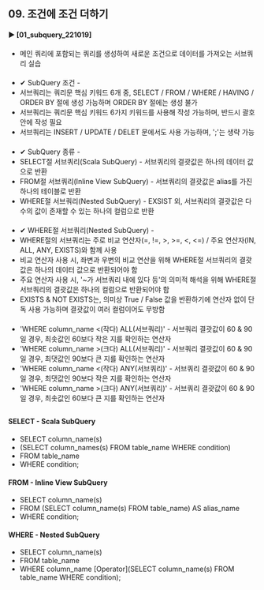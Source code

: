 ####  
## 09. 조건에 조건 더하기
#### ► [01_subquery_221019]  
- 메인 쿼리에 포함되는 쿼리를 생성하여 새로운 조건으로 데이터를 가져오는 서브쿼리 실습
####  
- ✔︎ SubQuery 조건 - 
- 서브쿼리는 쿼리문 핵심 키워드 6개 중, SELECT / FROM / WHERE / HAVING / ORDER BY 절에 생성 가능하며 ORDER BY 절에는 생성 불가
- 서브쿼리는 쿼리문 핵심 키워드 6가지 키워드를 사용해 작성 가능하며, 반드시 괄호 안에 작성 필요
- 서브쿼리는 INSERT / UPDATE / DELET 문에서도 사용 가능하며, ';'는 생략 가능
####  
- ✔︎ SubQuery 종류 - 
- SELECT절 서브쿼리(Scala SubQuery) - 서브쿼리의 결괏값은 하나의 데이터 값으로 반환
- FROM절 서브쿼리(Inline View SubQuery) - 서브쿼리의 결괏값은 alias를 가진 하나의 테이블로 반환
- WHERE절 서브쿼리(Nested SubQuery) - EXSIST 외, 서브쿼리의 결괏값은 다수의 값이 존재할 수 있는 하나의 컬럼으로 반환
####  
- ✔︎ WHERE절 서브쿼리(Nested SubQuery) - 
- WHERE절의 서브쿼리는 주로 비교 연산자(=, !=, >, >=, <, <=) / 주요 연산자(IN, ALL, ANY, EXISTS)와 함께 사용
- 비교 연산자 사용 시, 좌변과 우변의 비교 연산을 위해 WHERE절 서브쿼리의 결괏값은 하나의 데이터 값으로 반환되어야 함
- 주요 연산자 사용 시, '~가 서브쿼리 내에 있다 등'의 의미적 해석을 위해 WHERE절 서브쿼리의 결괏값은 하나의 컬럼으로 반환되어야 함
- EXISTS & NOT EXISTS는, 의미상 True / False 값을 반환하기에 연산자 없이 단독 사용 가능하며 결괏값이 여러 컬럼이어도 무방함
####  
- 'WHERE column_name <(작다) ALL(서브쿼리)' - 서브쿼리 결괏값이 60 & 90일 경우, 최솟값인 60보다 작은 지를 확인하는 연산자
- 'WHERE column_name >(크다) ALL(서브쿼리)' - 서브쿼리 결괏값이 60 & 90일 경우, 최댓값인 90보다 큰 지를 확인하는 연산자
- 'WHERE column_name <(작다) ANY(서브쿼리)' - 서브쿼리 결괏값이 60 & 90일 경우, 최댓값인 90보다 작은 지를 확인하는 연산자
- 'WHERE column_name >(크다) ANY(서브쿼리)' - 서브쿼리 결괏값이 60 & 90일 경우, 최솟값인 60보다 큰 지를 확인하는 연산자
##  
#### SELECT - Scala SubQuery
- SELECT column_name(s)
- (SELECT column_names(s) FROM table_name WHERE condition)
- FROM table_name
- WHERE condition;
#### FROM - Inline View SubQuery
- SELECT column_name(s)
- FROM (SELECT column_name(s) FROM table_name) AS alias_name
- WHERE condition;
#### WHERE - Nested SubQuery
- SELECT column_name(s)
- FROM table_name
- WHERE column_name [Operator](SELECT column_name(s) FROM table_name WHERE condition);
####  
